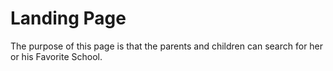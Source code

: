 # Landing Page

The purpose of this page is that the parents and children can search for her or his Favorite School.
